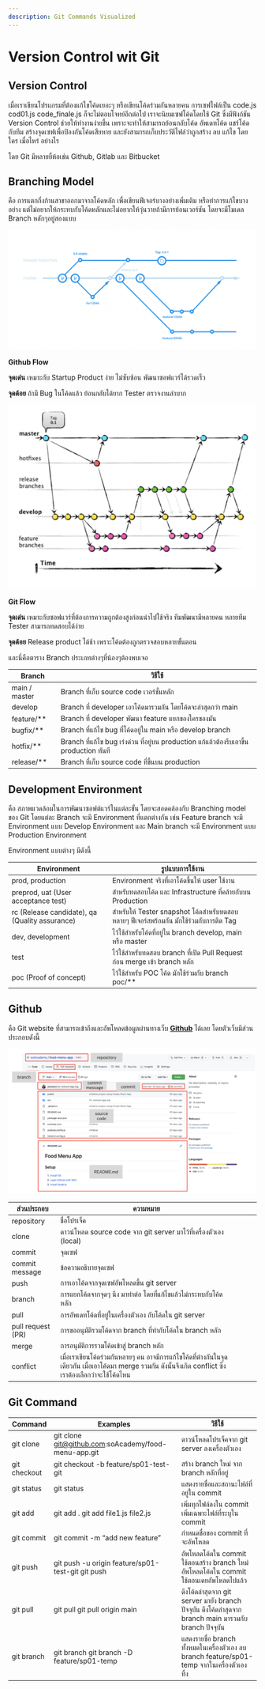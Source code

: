 ```yaml
---
description: Git Commands Visualized
---
```


# Version Control wit Git

## Version Control

เมื่อเราเขียนโปรแกรมที่ต้องแก้ไขโค้ดเยอะๆ หรือเขียนโค้ดร่วมกันหลายคน การเซฟไฟล์เป็น code.js cod01.js code\_finale.js ก็จะไม่ตอบโจทย์อีกต่อไป เราจะนิยมเซฟโค้ดโดยใช้ Git ซึ่งมีฟังก์ชัน Version Control ช่วยให้ทำงานง่ายขึ้น เพราะจะทำให้สามารถย้อนกลับโค้ด อัพเดทโค้ด แชร์โค้ดกับทีม สร้างจุดเซฟเพื่อป้องกันโค้ดเสียหาย และยังสามารถเก็บประวัติไฟล์ว่าถูกสร้าง ลบ แก้ไข โดยใคร เมื่อไหร่ อย่างไร&#x20;

โดย Git มีหลายยี่ห้อเช่น Github, Gitlab และ Bitbucket

## Branching Model

คือ การแตกกิ่งก้านสาขาออกมาจากโค้ดหลัก เพื่อเขียนฟีเจอร์บางอย่างเพิ่มเติม หรือทำการแก้ไขบางอย่าง แต่ไม่อยากให้กระทบกับโค้ดหลักและไม่อยากให้วุ่นวายถ้ามีการย้อนเวอร์ชัน โดยจะมีโมเดล Branch หลักๆอยู่สองแบบ

![Github Flow](<../.gitbook/assets/Screen Shot 2565-05-20 at 15.03.51 (2).png>)

**Github Flow**

**จุดเด่น** เหมาะกับ Startup Product ง่าย ไม่ซับซ้อน พัฒนาซอฟแวร์ได้รวดเร็ว

**จุดด้อย** ถ้ามี Bug ในโค้ดแล้ว ย้อนกลับได้ยาก Tester ตรวจงานลำบาก

![Git Flow](<../.gitbook/assets/Screen Shot 2565-05-20 at 15.05.11.png>)

**Git Flow**

**จุดเด่น** เหมาะกับซอฟแวร์ที่ต้องการความถูกต้องสูงก่อนนำไปใช้จริง ทีมพัฒนามีหลายคน หลายทีม Tester สามารถทดสอบได้ง่าย

**จุดด้อย** Release product ได้ช้า เพราะโค้ดต้องถูกตรวจสอบหลายขั้นตอน

และนี่คือตาราง Branch ประเภทต่างๆที่น้องๆต้องพบเจอ

| Branch        | วิธีใช้                                                                                  |
| ------------- | ---------------------------------------------------------------------------------------- |
| main / master | Branch ที่เก็บ source code เวอร์ชั่นหลัก                                                 |
| develop       | Branch ที่ developer เอาโค้ดมารวมกัน โดยโค้ดจะล่าสุดกว่า main                            |
| feature/\*\*  | Branch ที่ developer พัฒนา feature แยกของใครของมัน                                       |
| bugfix/\*\*   | Branch ที่แก้ไข bug ที่โค้ดอยู่ใน main หรือ develop branch                               |
| hotfix/\*\*   | Branch ที่แก้ไข bug เร่งด่วน ที่อยู่บน production แก้แล้วต้องรีบเอาขึ้น production ทันที |
| release/\*\*  | Branch ที่เก็บ source code ที่ขึ้นบน production                                          |

## Development Environment

คือ สภาพแวดล้อมในการพัฒนาซอฟต์แวร์ในแต่ละขั้น โดยจะสอดคล้องกับ Branching model ของ Git โดยแต่ละ Branch จะมี Environment ที่แตกต่างกัน เช่น Feature branch จะมี Environment แบบ Develop Environment และ Main branch จะมี Environment แบบ Production Environment

Environment แบบต่างๆ มีดังนี้

| Environment                                    | รูปแบบการใช้งาน                                                                         |
| ---------------------------------------------- | --------------------------------------------------------------------------------------- |
| prod, production                               | Environment จริงที่เอาโค้ดขึ้นให้ user ใช้งาน                                           |
| preprod, uat (User acceptance test)            | สำหรับทดสอบโค้ด และ Infrastructure ที่คล้ายกับบน Production                             |
| rc (Release candidate), qa (Quality assurance) | สำหรับให้ Tester snapshot โค้ดสำหรับทดสอบหลายๆ ฟีเจอร์สพร้อมกัน มักใช้ร่วมกับการติด Tag |
| dev, development                               | ไว้ใช้สำหรับโค้ดที่อยู่ใน branch develop, main หรือ master                              |
| test                                           | ไว้ใช้สำหรับทดสอบ branch ที่เปิด Pull Request ก่อน merge เข้า branch หลัก               |
| poc (Proof of concept)                         | ไว้ใช้สำหรับ POC โค้ด มักใช้ร่วมกับ branch poc/\*\*                                     |

## Github

คือ Git website ที่สามารถเข้าถึงและอัพโหลดข้อมูลผ่านทางเว็บ [**Github**](https://github.com/) ได้เลย โดยตัวเว็บมีส่วนประกอบดังนี้

![หน้าตาเว็บไซต์ Github](<../.gitbook/assets/Screen Shot 2565-05-20 at 15.12.24.png>)

| ส่วนประกอบ        | ความหมาย                                                                                                                                                      |   |   |   |
| ----------------- | ------------------------------------------------------------------------------------------------------------------------------------------------------------- | - | - | - |
| repository        | ชื่อโปรเจ็ค                                                                                                                                                   |   |   |   |
| clone             | ดาวน์โหลด source code จาก git server มาไว้ที่เครื่องตัวเอง (local)                                                                                            |   |   |   |
| commit            | จุดเซฟ                                                                                                                                                        |   |   |   |
| commit message    | ข้อความอธิบายจุดเซฟ                                                                                                                                           |   |   |   |
| push              | การเอาโค้ดจากจุดเซฟอัพโหลดขึ้น git server                                                                                                                     |   |   |   |
| branch            | การแยกโค้ดจากจุดๆ นึง มาทำต่อ โดยที่แก้ไขแล้วไม่กระทบกับโค้ดหลัก                                                                                              |   |   |   |
| pull              | การอัพเดทโค้ดที่อยู่ในเครื่องตัวเอง กับโค้ดใน git server                                                                                                      |   |   |   |
| pull request (PR) | การขออนุมัติรวมโค้ดจาก branch ที่ทำกับโค้ดใน branch หลัก                                                                                                      |   |   |   |
| merge             | การอนุมัติการรวมโค้ดเข้าสู่ branch หลัก                                                                                                                       |   |   |   |
| conflict          | เมื่อเราเขียนโค้ดร่วมกันหลายๆ คน อาจมีการแก้ไขโค้ดที่ต่างกันในจุดเดียวกัน เมื่อเอาโค้ดมา merge รวมกัน ดังนั้นจึงเกิด conflict ซึ่งเราต้องเลือกว่าจะใช้โค้ดไหน |   |   |   |

## Git Command

| Command      | Examples                                             | วิธีใช้                                                                                                 |
| ------------ | ---------------------------------------------------- | ------------------------------------------------------------------------------------------------------- |
| git clone    | git clone git@github.com:soAcademy/food-menu-app.git | ดาวน์โหลดโปรเจ็คจาก git server ลงเครื่องตัวเอง                                                          |
| git checkout | git checkout -b feature/sp01-test-git                | สร้าง branch ใหม่ จาก branch หลักที่อยู่                                                                |
| git status   | git status                                           | แสดงรายชื่อและสถานะไฟล์ที่อยู่ใน commit                                                                 |
| git add      | git add . git add file1.js file2.js                  | เพิ่มทุกไฟล์ลงใน commit เพิ่มเฉพาะไฟล์ที่ระบุใน commit                                                  |
| git commit   | git commit -m “add new feature”                      | กำหนดชื่อของ commit ที่จะอัพโหลด                                                                        |
| git push     | git push -u origin feature/sp01-test-git git push    | อัพโหลดโค้ดใน commit ใช้ตอนสร้าง branch ใหม่ อัพโหลดโค้ดใน commit ใช้ตอนเคยอัพโหลดไปแล้ว                |
| git pull     | git pull git pull origin main                        | ดึงโค้ดล่าสุดจาก git server มายัง branch ปัจจุบัน ดึงโค้ดล่าสุดจาก branch main มารวมกับ branch ปัจจุบัน |
| git branch   | git branch git branch -D feature/sp01-temp           | แสดงรายชื่อ branch ทั้งหมดในเครื่องตัวเอง ลบ branch feature/sp01-temp จากในเครื่องตัวเองทิ้ง            |
